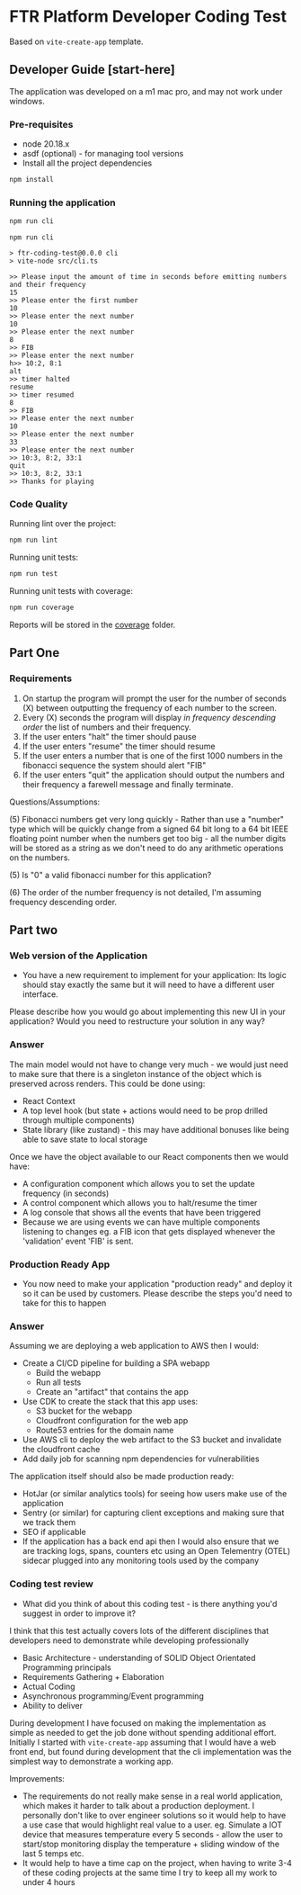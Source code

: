 # FTR Platform Developer Coding Test

Based on `vite-create-app` template.

## Developer Guide [start-here]

The application was developed on a m1 mac pro, and may not work under windows.

### Pre-requisites

* node 20.18.x
* asdf (optional) - for managing tool versions
* Install all the project dependencies
```bash
npm install
```

### Running the application
```bash
npm run cli
```

```text
npm run cli

> ftr-coding-test@0.0.0 cli
> vite-node src/cli.ts

>> Please input the amount of time in seconds before emitting numbers and their frequency
15
>> Please enter the first number
10
>> Please enter the next number
10
>> Please enter the next number
8
>> FIB
>> Please enter the next number
h>> 10:2, 8:1
alt
>> timer halted
resume
>> timer resumed
8
>> FIB
>> Please enter the next number
10
>> Please enter the next number
33
>> Please enter the next number
>> 10:3, 8:2, 33:1
quit
>> 10:3, 8:2, 33:1
>> Thanks for playing
```

### Code Quality
Running lint over the project:
```bash
npm run lint
```

Running unit tests:
```bash
npm run test
```

Running unit tests with coverage:
```bash
npm run coverage
```

Reports will be stored in the [coverage](./coverage/index.html) folder.
## Part One

### Requirements
1. On startup the program will prompt the user for the number of seconds (X) between outputting the frequency of each number to the screen.
2. Every (X) seconds the program will display *in frequency descending order* the list of numbers and their frequency.
3. If the user enters "halt" the timer should pause
4. If the user enters "resume" the timer should resume
5. If the user enters a number that is one of the first 1000 numbers in the fibonacci sequence the system should alert "FIB"
6. If the user enters "quit" the application should output the numbers and their frequency a farewell message and finally terminate.

Questions/Assumptions:

(5) Fibonacci numbers get very long quickly - Rather than use a "number" type which will be quickly change from a signed 64 bit long to a
64 bit IEEE floating point number when the numbers get too big - all the number digits will be stored as a string as we don't need to do
any arithmetic operations on the numbers.

(5) Is "0" a valid fibonacci number for this application?

(6) The order of the number frequency is not detailed, I'm assuming frequency descending order.

## Part two

### Web version of the Application
* You have a new requirement to implement for your application: Its logic should stay exactly the same but it will need to have a different 
user interface.

Please describe how you would go about implementing this new UI in your application? Would you need to restructure your solution in any way?

### Answer
The main model would not have to change very much - we would just need to make sure that there is a singleton instance of the object which
is preserved across renders. This could be done using:
- React Context
- A top level hook (but state + actions would need to be prop drilled through multiple components)
- State library (like zustand) - this may have additional bonuses like being able to save state to local storage

Once we have the object available to our React components then we would have:
* A configuration component which allows you to set the update frequency (in seconds)
* A control component which allows you to halt/resume the timer
* A log console that shows all the events that have been triggered
* Because we are using events we can have multiple components listening to changes eg. a FIB icon that gets displayed whenever the 'validation' event 'FIB' is sent.


### Production Ready App
* You now need to make your application "production ready" and deploy it so it can be used by customers. Please describe the steps you'd need to take for this to happen

### Answer
Assuming we are deploying a web application to AWS then I would:
- Create a CI/CD pipeline for building a SPA webapp
  - Build the webapp 
  - Run all tests
  - Create an "artifact" that contains the app
- Use CDK to create the stack that this app uses:
  - S3 bucket for the webapp
  - Cloudfront configuration for the web app
  - Route53 entries for the domain name
- Use AWS cli to deploy the web artifact to the S3 bucket and invalidate the cloudfront cache
- Add daily job for scanning npm dependencies for vulnerabilities

The application itself should also be made production ready:
* HotJar (or similar analytics tools) for seeing how users make use of the application
* Sentry (or similar) for capturing client exceptions and making sure that we track them
* SEO if applicable
* If the application has a back end api then I would also ensure that we are tracking logs, spans, counters etc using an Open Telementry (OTEL) sidecar plugged into any monitoring tools used by the company

### Coding test review
* What did you think of about this coding test - is there anything you'd suggest in order to improve it?

I think that this test actually covers lots of the different disciplines that developers need to demonstrate while developing professionally
- Basic Architecture - understanding of SOLID Object Orientated Programming principals
- Requirements Gathering + Elaboration
- Actual Coding
- Asynchronous programming/Event programming
- Ability to deliver

During development I have focused on making the implementation as simple as needed to get the job done without spending additional effort. 
Initially I started with `vite-create-app` assuming that I would have a web front end, but found during development that the cli implementation was
the simplest way to demonstrate a working app.

Improvements:
- The requirements do not really make sense in a real world application, which makes it harder to talk about a production deployment. 
I personally don't like to over engineer solutions so it would help to have a use case that would highlight real value to a user. 
eg. Simulate a IOT device that measures temperature every 5 seconds - allow the user to start/stop monitoring display the temperature + sliding window of the last 5 temps etc.
- It would help to have a time cap on the project, when having to write 3-4 of these coding projects at the same time I try to keep all my work to under 4 hours


